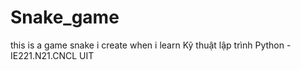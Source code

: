 # Snake_game
this is a game snake i create when i learn Kỹ thuật lập trình Python - IE221.N21.CNCL UIT
